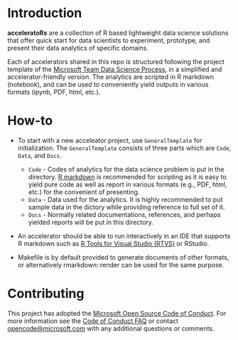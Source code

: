 # Introduction

**acceleratoRs** are a collection of R based lightweight data science solutions that offer quick start for data scientists to experiment, prototype, and present their data analytics of specific domains.

Each of accelerators shared in this repo is structured following the project template of the [Microsoft Team Data Science Process](https://azure.microsoft.com/en-us/documentation/learning-paths/data-science-process/), in a simplified and accelerator-friendly version. The analytics are scripted in R markdown (notebook), and can be used to conveniently yield outputs in various formats (ipynb, PDF, html, etc.). 

# How-to

* To start with a new acceleator project, use `GeneralTemplate` for initialization. The `GeneralTemplate` consists of three parts which are `Code`, `Data`, and `Docs`. 

    * `Code` - Codes of analytics for the data science problem is put
        in the directory. [R markdown](rmarkdown.rstudio.com) is recommended
        for scripting as it is easy to yield pure code as well as report in
        various formats (e.g., PDF, html, etc.) for the convenient of
        presenting.
    * `Data` - Data used for the analytics. It is highly recommended to put
        sample data in the dictory while providing reference to full set of
        it.
    * `Docs` - Normally related documentations, references, and perhaps
        yielded reports will be put in this directory.

* An accelerator should be able to run interactively in an IDE that supports R markdown such as [R Tools for Visual Studio (RTVS)](https://docs.microsoft.com/en-us/visualstudio/rtvs/rmarkdown) or RStudio. 
* Makefile is by default provided to generate documents of other formats, or alternatively rmarkdown::render can be used for the same purpose. 

# Contributing

This project has adopted the [Microsoft Open Source Code of Conduct](https://opensource.microsoft.com/codeofconduct/). For more information see the [Code of Conduct FAQ](https://opensource.microsoft.com/codeofconduct/faq/) or contact [opencode@microsoft.com](mailto:opencode@microsoft.com) with any additional questions or comments.

